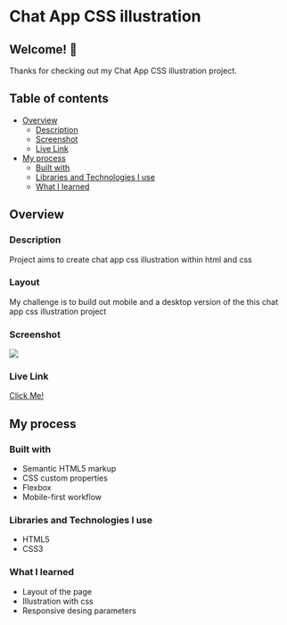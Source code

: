 # Chat App CSS illustration

## Welcome! 👋

Thanks for checking out my Chat App CSS illustration project.

## Table of contents

- [Overview](#overview)
  - [Description](#description)
  - [Screenshot](#screenshot)
  - [Live Link](#live-link)
- [My process](#my-process)
  - [Built with](#built-with)
  - [Libraries and Technologies I use](#libraries-and-technologies-i-use)
  - [What I learned](#what-i-learned)

## Overview

### Description

Project aims to create chat app css illustration within html and css

### Layout

My challenge is to build out mobile and a desktop version of the this chat app css illustration project

### Screenshot

![](https://github.com/Oz-MT/chat-app-css-illustration/blob/master/chat-app-css-illustration.jpg)

### Live Link

[Click Me!](https://oz-mt.github.io/chat-app-css-illustration/)

## My process

### Built with

- Semantic HTML5 markup
- CSS custom properties
- Flexbox
- Mobile-first workflow

### Libraries and Technologies I use
 
 * HTML5
 * CSS3

### What I learned

- Layout of the page
- Illustration with css
- Responsive desing parameters 
